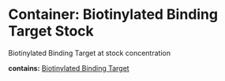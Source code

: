 # Container: Biotinylated Binding Target Stock

Biotinylated Binding Target at stock concentration

  **contains:** <a href='#' onclick='easy_select("Sample Types", "Biotinylated Binding Target")'>Biotinylated Binding Target</a>

